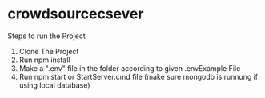 # crowdsourcecsever
 Steps to run the Project
  1. Clone The Project
  2. Run npm install
  3. Make a ".env" file in the folder according to given .envExample File
  4. Run npm start or StartServer.cmd file (make sure mongodb is runnung if using local database)
  
